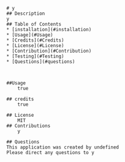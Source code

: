 
    # y
    ## Description
    y
    ## Table of Contents
    * [installation](#installation)
    * [Usage](#Usage)
    * [Credits](#Credits)
    * [License](#License)
    * [Contribution](#Contribution)
    * [Testing](#Testing)
    * [Questions](#questions)
    
    

    ##Usage
        true

    ## credits
        true
    
    ## License
        MIT
    ## Contributions 
        y
    
    ## Questions
    This application was created by undefined
    Please direct any questions to y